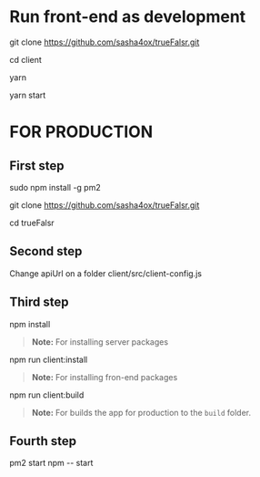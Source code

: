 # Run front-end as development
git clone https://github.com/sasha4ox/trueFalsr.git

cd client

yarn

yarn start


# FOR PRODUCTION

## First step
sudo npm install -g pm2

git clone https://github.com/sasha4ox/trueFalsr.git

cd trueFalsr

##  Second step

Change apiUrl on a folder client/src/client-config.js 

##  Third step
npm install 
> **Note:** For installing server packages

npm run client:install

> **Note:** For installing fron-end packages

npm run client:build
> **Note:** For builds the app for production to the `build` folder. 

##  Fourth step

pm2 start npm -- start
